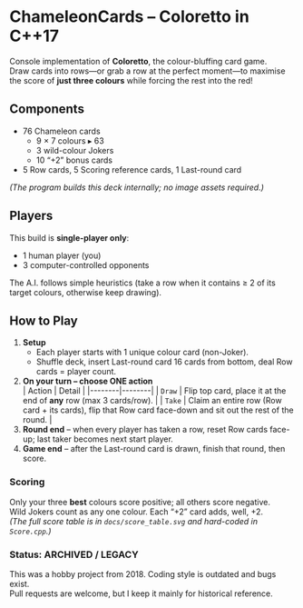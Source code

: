 # ChameleonCards – Coloretto in C++17

Console implementation of **Coloretto**, the colour-bluffing card game.  
Draw cards into rows—or grab a row at the perfect moment—to maximise the score of **just three colours** while forcing the rest into the red!

## Components
- 76 Chameleon cards  
  - 9 × 7 colours ▸ 63  
  - 3 wild-colour Jokers  
  - 10 “+2” bonus cards  
- 5 Row cards, 5 Scoring reference cards, 1 Last-round card

*(The program builds this deck internally; no image assets required.)*

## Players

This build is **single-player only**:  
- 1 human player (you)  
- 3 computer-controlled opponents  

The A.I. follows simple heuristics (take a row when it contains ≥ 2 of its target colours, otherwise keep drawing). 

## How to Play
1. **Setup**  
   - Each player starts with 1 unique colour card (non-Joker).  
   - Shuffle deck, insert Last-round card 16 cards from bottom, deal Row cards = player count.
2. **On your turn – choose ONE action**  
   | Action | Detail |
   |--------|--------|
   | `Draw` | Flip top card, place it at the end of **any** row (max 3 cards/row). |
   | `Take` | Claim an entire row (Row card + its cards), flip that Row card face-down and sit out the rest of the round. |
3. **Round end** – when every player has taken a row, reset Row cards face-up; last taker becomes next start player.  
4. **Game end** – after the Last-round card is drawn, finish that round, then score.

### Scoring
Only your three **best** colours score positive; all others score negative.  
Wild Jokers count as any one colour. Each “+2” card adds, well, +2.  
*(The full score table is in `docs/score_table.svg` and hard-coded in `Score.cpp`.)*

### Status: ARCHIVED / LEGACY
This was a hobby project from 2018. Coding style is outdated and bugs exist.  
Pull requests are welcome, but I keep it mainly for historical reference.


